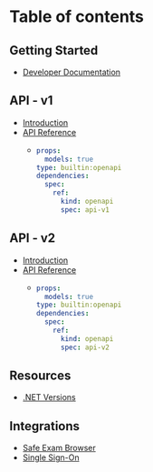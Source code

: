 # Table of contents

## Getting Started

* [Developer Documentation](README.md)

## API - v1

* [Introduction](api-v1/introduction.md)
* [API Reference](api-v1/api-reference/README.md)
  * ```yaml
    props:
      models: true
    type: builtin:openapi
    dependencies:
      spec:
        ref:
          kind: openapi
          spec: api-v1
    ```

## API - v2

* [Introduction](api-v2/introduction.md)
* [API Reference](api-v2/api-reference/README.md)
  * ```yaml
    props:
      models: true
    type: builtin:openapi
    dependencies:
      spec:
        ref:
          kind: openapi
          spec: api-v2
    ```

## Resources

* [.NET Versions](dotnet-versions.md)

## Integrations

* [Safe Exam Browser](integrations/safe-exam-browser.md)
* [Single Sign-On](integrations/single-sign-on.md)
